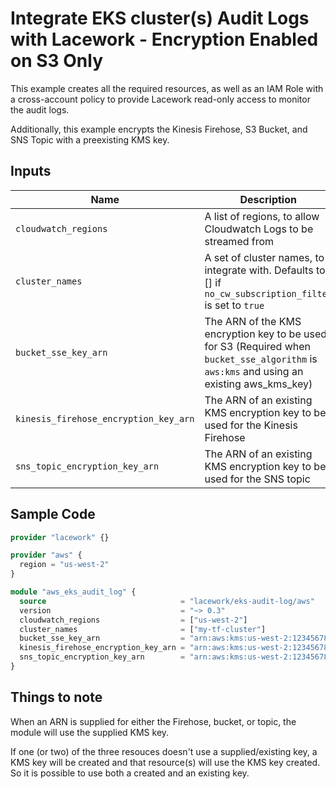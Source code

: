 # Integrate EKS cluster(s) Audit Logs with Lacework - Encryption Enabled on S3 Only

This example creates all the required resources, as well as an IAM Role with a cross-account policy to 
provide Lacework read-only access to monitor the audit logs.

Additionally, this example encrypts the Kinesis Firehose, S3 Bucket, and SNS Topic with a preexisting KMS key.

## Inputs

| Name                                  | Description                                                                                                                               | Type           |
| ------------------------------------- | ----------------------------------------------------------------------------------------------------------------------------------------- | -------------- |
| `cloudwatch_regions`                  | A list of regions, to allow Cloudwatch Logs to be streamed from                                                                           | `list(string)` |
| `cluster_names`                       | A set of cluster names, to integrate with. Defaults to [] if `no_cw_subscription_filter` is set to `true`                                 | `set(string)`  |
| `bucket_sse_key_arn`                  | The ARN of the KMS encryption key to be used for S3 (Required when `bucket_sse_algorithm` is `aws:kms` and using an existing aws_kms_key) | `string` | 
| `kinesis_firehose_encryption_key_arn` | The ARN of an existing KMS encryption key to be used for the Kinesis Firehose                                                             | `string`         |
| `sns_topic_encryption_key_arn`        | The ARN of an existing KMS encryption key to be used for the SNS topic                                                                    | `string`         |

## Sample Code

```terraform
provider "lacework" {}

provider "aws" {
  region = "us-west-2"
}

module "aws_eks_audit_log" {
  source                              = "lacework/eks-audit-log/aws"
  version                             = "~> 0.3"
  cloudwatch_regions                  = ["us-west-2"]
  cluster_names                       = ["my-tf-cluster"]
  bucket_sse_key_arn                  = "arn:aws:kms:us-west-2:123456789012:key/mrk-1234567890abcdefghijklmnopqrstuv"
  kinesis_firehose_encryption_key_arn = "arn:aws:kms:us-west-2:123456789012:key/mrk-1234567890abcdefghijklmnopqrstuv"
  sns_topic_encryption_key_arn        = "arn:aws:kms:us-west-2:123456789012:key/mrk-1234567890abcdefghijklmnopqrstuv"
}
```

## Things to note
When an ARN is supplied for either the Firehose, bucket, or topic, the module will use the supplied KMS key.

If one (or two) of the three resouces doesn't use a supplied/existing key, a KMS key will be created and that resource(s) will use the KMS key created. So it is possible to use both a created and an existing key.
